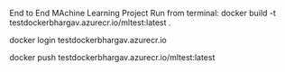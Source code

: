 End to End MAchine Learning Project
Run from terminal:
docker build -t testdockerbhargav.azurecr.io/mltest:latest .

docker login testdockerbhargav.azurecr.io

docker push testdockerbhargav.azurecr.io/mltest:latest